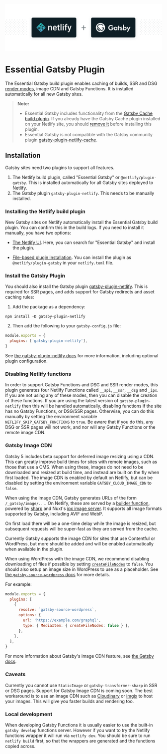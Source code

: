 ![Netlify Build plugin Gatsby – Run Gatsby seamlessly on Netlify](netlify-gatsby-plugin.png)

# Essential Gatsby Plugin

The Essential Gatsby build plugin enables caching of builds, SSR and DSG
[render modes](https://v4.gatsbyjs.com/docs/conceptual/rendering-options/),
image CDN and Gatsby Functions. It is installed automatically for all new Gatsby
sites.

> **Note:**
>
> - Essential Gatsby includes functionality from the
>   [Gatsby Cache build plugin](https://github.com/jlengstorf/netlify-plugin-gatsby-cache).
>   If you already have the Gatsby Cache plugin installed on your Netlify site,
>   you should
>   [remove it](https://docs.netlify.com/configure-builds/build-plugins/#remove-a-plugin)
>   before installing this plugin.
> - Essential Gatsby is not compatible with the Gatsby community plugin
>   [gatsby-plugin-netlify-cache](https://www.gatsbyjs.com/plugins/gatsby-plugin-netlify-cache/).

## Installation

Gatsby sites need two plugins to support all features.

1. The Netlify build plugin, called "Essential Gatsby" or
   `@netlify/plugin-gatsby`. This is installed automatically for all Gatsby
   sites deployed to Netlify.
2. The Gatsby plugin `gatsby-plugin-netlify`. This needs to be manually
   installed.

### Installing the Netlify build plugin

New Gatsby sites on Netlify automatically install the Essential Gatsby build
plugin. You can confirm this in the build logs. If you need to install it
manually, you have two options:

- [The Netlify UI](https://docs.netlify.com/configure-builds/build-plugins/#ui-installation).
  Here, you can search for "Essential Gatsby" and install the plugin.

- [File-based plugin installation](https://docs.netlify.com/configure-builds/build-plugins/#file-based-installation).
  You can install the plugin as `@netlify/plugin-gatsby` in your `netlify.toml`
  file.

### Install the Gatsby Plugin

You should also install the Gatsby plugin
[gatsby-plugin-netlify](https://www.gatsbyjs.org/plugins/gatsby-plugin-netlify/).
This is required for SSR pages, and adds support for Gatsby redirects and asset
caching rules:

1. Add the package as a dependency:

```shell
npm install -D gatsby-plugin-netlify
```

2. Then add the following to your `gatsby-config.js` file:

```js
module.exports = {
  plugins: ['gatsby-plugin-netlify'],
}
```

See
[the gatsby-plugin-netlify docs](https://github.com/netlify/gatsby-plugin-netlify/)
for more information, including optional plugin configuration.

### Disabling Netlify functions

In order to support Gatsby Functions and DSG and SSR render modes, this plugin
generates four Netlify Functions called `__api`, `__ssr`, `__dsg` and `_ipx`. If
you are not using any of these modes, then you can disable the creation of these
functions. If you are using the latest version of `gatsby-plugin-netlify` then
this will be handled automatically, disabling functions if the site has no
Gatsby Functions, or DSG/SSR pages. Otherwise, you can do this manually by
setting the environment variable `NETLIFY_SKIP_GATSBY_FUNCTIONS` to `true`. Be
aware that if you do this, any DSG or SSR pages will not work, and nor will any
Gatsby Functions or the remote image CDN.

### Gatsby Image CDN

Gatsby 5 includes beta support for deferred image resizing using a CDN. This can
greatly improve build times for sites with remote images, such as those that use
a CMS. When using these, images do not need to be downloaded and resized at
build time, and instead are built on the fly when first loaded. The image CDN is
enabled by default on Netlify, but can be disabled by setting the environment
variable `GATSBY_CLOUD_IMAGE_CDN` to `false`.

When using the image CDN, Gatsby generates URLs of the form
`/_gatsby/image/...`. On Netlify, these are served by a
[builder function](https://docs.netlify.com/configure-builds/on-demand-builders/),
powered by [sharp](https://sharp.pixelplumbing.com/) and Nuxt's
[ipx image server](https://github.com/unjs/ipx/). It supports all image formats
supported by Gatsby, including AVIF and WebP.

On first load there will be a one-time delay while the image is resized, but
subsequent requests will be super-fast as they are served from the cache.

Currently Gatsby supports the image CDN for sites that use Contentful or
WordPress, but more should be added and will be enabled automatically when
available in the plugin.

When using WordPress with the image CDN, we recommend disabling downloading of
files if possible by setting
[`createFileNodes`](https://github.com/gatsbyjs/gatsby/blob/master/packages/gatsby-source-wordpress/docs/plugin-options.md#typemediaitemcreatefilenodes)
to `false`. You should also setup an image size in WordPress to use as a
placeholder. See
[the `gatsby-source-wordpress` docs](https://github.com/gatsbyjs/gatsby/blob/master/packages/gatsby-source-wordpress/docs/plugin-options.md#typemediaitemplaceholdersizename)
for more details.

For example:

```js
module.exports = {
  plugins: [
    {
      resolve: `gatsby-source-wordpress`,
      options: {
        url: 'https://example.com/graphql',
        type: { MediaItem: { createFileNodes: false } },
      },
    },
  ],
}
```

For more information about Gatsby's image CDN feature, see
[the Gatsby docs](https://gatsby.dev/img).

### Caveats

Currently you cannot use `StaticImage` or `gatsby-transformer-sharp` in SSR or
DSG pages. Support for Gatsby Image CDN is coming soon. The best workaround is
to use an image CDN such as
[Cloudinary](https://www.gatsbyjs.com/docs/how-to/images-and-media/using-cloudinary-image-service/)
or [imgix](https://github.com/imgix/gatsby) to host your images. This will give
you faster builds and rendering too.

### Local development

When developing Gatsby Functions it is usually easier to use the built-in
`gatsby develop` functions server. However if you want to try the Netlify
functions wrapper it will run via `netlify dev`. You should be sure to run
`netlify build` first, so that the wrappers are generated and the functions
copied across.
